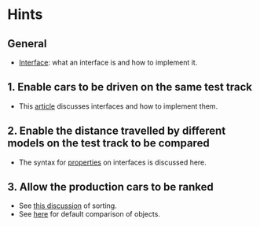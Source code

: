 # Hints

## General

- [Interface][interface]: what an interface is and how to implement it.

## 1. Enable cars to be driven on the same test track

- This [article][interface] discusses interfaces and how to implement them.

## 2. Enable the distance travelled by different models on the test track to be compared

- The syntax for [properties][interface-property] on interfaces is discussed here.

## 3. Allow the production cars to be ranked

- See [this discussion][sort] of sorting.
- See [here][icomparable] for default comparison of objects.

[interface]: https://docs.microsoft.com/en-us/dotnet/csharp/programming-guide/interfaces/
[interface-property]: https://docs.microsoft.com/en-us/dotnet/csharp/programming-guide/classes-and-structs/interface-properties
[sort]: https://docs.microsoft.com/en-us/dotnet/api/system.collections.generic.list-1.sort?view=netcore-3.1#System_Collections_Generic_List_1_Sort
[icomparable]: https://docs.microsoft.com/en-us/dotnet/api/system.icomparable-1?view=netcore-3.1

